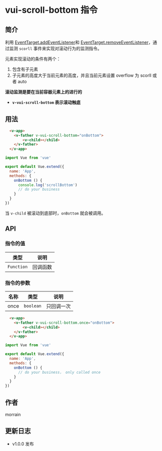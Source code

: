 # vui-scroll-bottom 指令

## 简介

利用 [EventTarget.addEventListener](https://developer.mozilla.org/zh-CN/docs/Web/API/EventTarget/addEventListener)和 [EventTarget.removeEventListener](https://developer.mozilla.org/zh-CN/docs/Web/API/EventTarget/removeEventListener)，通过监测 `scorll` 事件来实现对滚动行为的监测指令。

元素实现滚动的条件有两个：

1. 包含有子元素
2. 子元素的高度大于当前元素的高度，并且当前元素设置 overflow 为 scorll 或者 auto

**滚动监测是要在当前容器元素上的进行的**

* **`v-vui-scroll-bottom` 表示滚动触底**

## 用法

```html
  <v-app>
    <v-father v-vui-scroll-bottom="onBottom">
        <v-child></child>
    </v-father>
  </v-app>
```
```js
import Vue from 'vue'

export default Vue.extend({
  name: 'App',
  methods: {
    onBottom () {
      console.log('scrollBottom')
      // do your business
    }
  }
})
```

当 `v-child` 被滚动到底部时，`onBottom` 就会被调用。

## API

### 指令的值

| 类型 | 说明 |
| :---: | :-------: |
| `Function` | 回调函数 |


### 指令的参数

| 名称 | 类型 | 说明 |
| :---: | :---: | :-------: |
| once | `boolean` | 只回调一次 |


```html
  <v-app>
    <v-father v-vui-scroll-bottom.once="onBottom">
        <v-child></child>
    </v-father>
  </v-app>
```
```js
import Vue from 'vue'

export default Vue.extend({
  name: 'App',
  methods: {
    onBottom () {
      // do your business， only called once
    }
  }
})
```

## 作者

morrain

## 更新日志

- v1.0.0 发布

